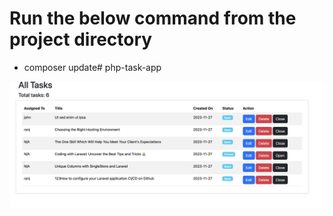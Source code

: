 
# Run the below command from the project directory
- composer update# php-task-app

<img src="https://github.com/Ranjit2/php-task-app/blob/main/Screen%20Shot%202023-11-29%20at%2010.32.00%20am.png">

